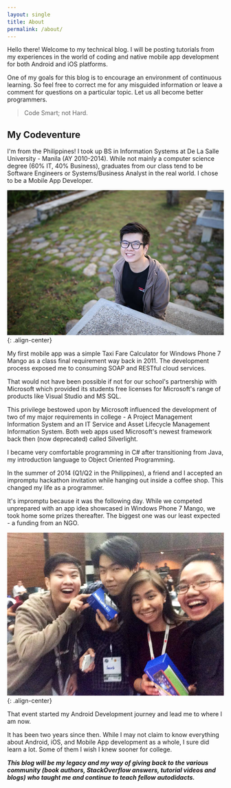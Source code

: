 ```yaml
---
layout: single
title: About
permalink: /about/  
---
```

<!-- ![image](/images/jett-pizza.jpg){: .align-center} -->
Hello there! Welcome to my technical blog. I will be posting tutorials from my experiences in the world of coding and native mobile app development for both Android and iOS platforms.

One of my goals for this blog is to encourage an environment of continuous learning. So feel free to correct me for any misguided information or leave a comment for questions on a particular topic. Let us all become better programmers.

>Code Smart; not Hard.

## My Codeventure

I'm from the Philippines! I took up BS in Information Systems at De La Salle University - Manila (AY 2010-2014). While not mainly a computer science degree (60% IT, 40% Business), graduates from our class tend to be Software Engineers or Systems/Business Analyst in the real world. I chose to be a Mobile App Developer.

![image](/images/jett-sagada.jpg){: .align-center}

My first mobile app was a simple Taxi Fare Calculator for Windows Phone 7 Mango as a class final requirement way back in 2011. The development process exposed me to consuming SOAP and RESTful cloud services.

That would not have been possible if not for our school's partnership with Microsoft which provided its students free licenses for Microsoft's range of products like Visual Studio and MS SQL.

This privilege bestowed upon by Microsoft influenced the development of two of my major requirements in college - A Project Management Information System and an IT Service and Asset Lifecycle Management Information System. Both web apps used Microsoft's newest framework back then (now deprecated) called Silverlight.

I became very comfortable programming in C# after transitioning from Java, my introduction language to Object Oriented Programming.

In the summer of 2014 (Q1/Q2 in the Philippines), a friend and I accepted an impromptu hackathon invitation while hanging out inside a coffee shop. This changed my life as a programmer.

It's impromptu because it was the following day. While we competed unprepared with an app idea showcased in Windows Phone 7 Mango, we took home some prizes thereafter. The biggest one was our least expected - a funding from an NGO.

![image](/images/jett-hackathon.jpg){: .align-center}

That event started my Android Development journey and lead me to where I am now.

It has been two years since then. While I may not claim to know everything about Android, iOS, and Mobile App development as a whole, I sure did learn a lot. Some of them I wish I knew sooner for college.

**_This blog will be my legacy and my way of giving back to the various community (book authors, StackOverflow answers, tutorial videos and blogs) who taught me and continue to teach fellow autodidacts._**
